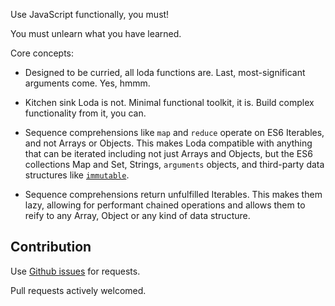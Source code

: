 Use JavaScript functionally, you must!

You must unlearn what you have learned.

Core concepts:

  * Designed to be curried, all loda functions are. Last, most-significant
    arguments come. Yes, hmmm.

  * Kitchen sink Loda is not. Minimal functional toolkit, it is. Build complex
    functionality from it, you can.

  * Sequence comprehensions like `map` and `reduce` operate on ES6 Iterables,
    and not Arrays or Objects. This makes Loda compatible with anything that can
    be iterated including not just Arrays and Objects, but the ES6 collections
    Map and Set, Strings, `arguments` objects, and third-party data structures
    like [`immutable`](https://github.com/facebook/immutable-js).

  * Sequence comprehensions return unfulfilled Iterables. This makes them lazy,
    allowing for performant chained operations and allows them to reify to any
    Array, Object or any kind of data structure.


Contribution
------------

Use [Github issues](https://github.com/leebyron/loda/issues) for requests.

Pull requests actively welcomed.

